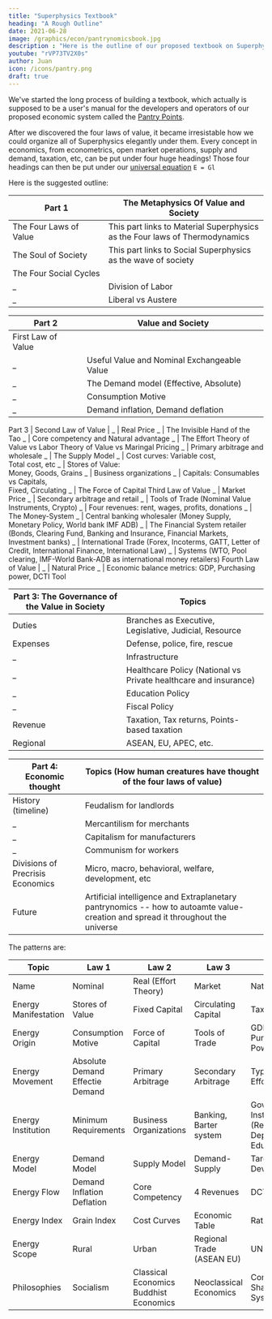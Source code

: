 ```yaml
---
title: "Superphysics Textbook"
heading: "A Rough Outline"
date: 2021-06-28
image: /graphics/econ/pantrynomicsbook.jpg
description : "Here is the outline of our proposed textbook on Superphysics. Unlike Economics which is messily organized under micro, macro, behavioral, welfare, econometrics, etc., Superphysics is organized under the Four Laws of Value"
youtube: "rVP73TV2X0s"
author: Juan
icon: /icons/pantry.png
draft: true
---
```



We've started the long process of building a textbook, which actually is supposed to be a user's manual for the developers and operators of our proposed economic system called the [Pantry Points](https://pantrypoints.com). 

<!-- <img src="https://sorasystem.sirv.com/books/taonomics.png" width="200px">
 -->


After we discovered the four laws of value, it became irresistable how we could organize all of Superphysics elegantly under them. Every concept in economics, from econometrics, open market operations, supply and demand, taxation, etc, can be put under four huge headings! Those four headings can then be put under our [universal equation](/social/economics/principles/eagle) `E = Gl` 

Here is the suggested outline:


Part 1 | The Metaphysics Of Value and Society
--- | ---
The Four Laws of Value | This part links to Material Superphysics <br> as the Four laws of Thermodynamics
The Soul of Society | This part links to Social Superphysics<br> as the wave of society
The Four Social Cycles | 
_ | Division of Labor
_  | Liberal vs Austere


Part 2 | Value and Society
--- | ---
First Law of Value | 
_ | Useful Value and Nominal Exchangeable Value
_ | The Demand model (Effective, Absolute) 
_ | Consumption Motive
_ | Demand inflation, Demand deflation 


Part 3 | 
Second Law of Value | 
_ | Real Price
_ | The Invisible Hand of the Tao
_ | Core competency and Natural advantage
_ | The Effort Theory of Value vs Labor Theory of Value vs Maringal Pricing
_ | Primary arbitrage and wholesale
_ | The Supply Model
_ | Cost curves: Variable cost,<br> Total cost, etc</td>
_ | Stores of Value:<br> Money, Goods, Grains</td>
_ | Business organizations
_ | Capitals: Consumables vs Capitals,<br> Fixed, Circulating</td>
_ | The Force of Capital
Third Law of Value
_ | Market Price
_ | Secondary arbitrage and retail
_ | Tools of Trade (Nominal Value Instruments, Crypto)
_ | Four revenues: rent, wages, profits, donations
_ | The Money-System
_ | Central banking wholesaler (Money Supply, Monetary Policy, World bank IMF ADB)
_ | The Financial System retailer (Bonds, Clearing Fund, Banking and Insurance, Financial Markets, Investment banks)
_ | International Trade (Forex, Incoterms, GATT, Letter of Credit, International Finance, International Law)
_ | Systems (WTO, Pool clearing, IMF-World Bank-ADB as international money retailers)
Fourth Law of Value | 
_ | Natural Price
_ | Economic balance metrics: GDP, Purchasing power, DCTI Tool



Part 3: The Governance of the Value in Society | Topics
--- | ---
Duties | Branches as Executive, Legislative, Judicial, Resource
Expenses | Defense, police, fire, rescue
_ | Infrastructure
_ | Healthcare Policy (National vs Private healthcare and insurance)
_ | Education Policy
_ | Fiscal Policy
Revenue | Taxation, Tax returns, Points-based taxation
Regional | ASEAN, EU, APEC, etc.


Part 4: Economic thought | Topics (How human creatures have thought of the four laws of value)
--- | ---
History (timeline) | Feudalism for landlords
_ | Mercantilism for merchants
_ | Capitalism for manufacturers
_ | Communism for workers
Divisions of Precrisis Economics | Micro, macro, behavioral, welfare, development, etc
Future | Artificial intelligence and Extraplanetary pantrynomics -- how to autoamte value-creation and spread it throughout the universe 



The patterns are:

Topic | Law 1 | Law 2 | Law 3 | Law 4
--- | --- | --- | --- | --- 
Name | Nominal | Real (Effort Theory) | Market | Natural 
Energy Manifestation | Stores of Value | Fixed Capital | Circulating Capital | Taxes
Energy Origin | Consumption Motive | Force of Capital | Tools of Trade | GDP and Purchasing Power
Energy Movement | Absolute Demand Effectie Demand | Primary Arbitrage | Secondary Arbitrage | Types of Effort
Energy Institution | Minimum Requirements | Business Organizations | Banking, Barter system | Government Institutions (Resources Department, Education) 
Energy Model | Demand Model | Supply Model | Demand-Supply | Targetted Development
Energy Flow | Demand Inflation Deflation | Core Competency | 4 Revenues | DCTI
Energy Index | Grain Index | Cost Curves | Economic Table | Ratios GDP
Energy Scope | Rural | Urban | Regional Trade (ASEAN EU) | UN 
Philosophies | Socialism | Classical Economics Buddhist Economics | Neoclassical Economics | Communism Shariah Inca System 

